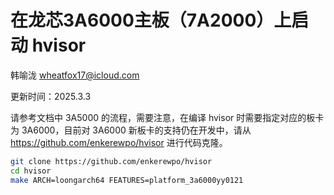 # 在龙芯3A6000主板（7A2000）上启动 hvisor

韩喻泷 <wheatfox17@icloud.com>

更新时间：2025.3.3

请参考文档中 3A5000 的流程，需要注意，在编译 hvisor 时需要指定对应的板卡为 3A6000，目前对 3A6000 新板卡的支持仍在开发中，请从 <https://github.com/enkerewpo/hvisor> 进行代码克隆。

```bash
git clone https://github.com/enkerewpo/hvisor
cd hvisor
make ARCH=loongarch64 FEATURES=platform_3a6000yy0121
```